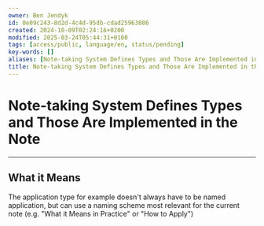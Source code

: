 ```yaml
---
owner: Ben Jendyk
id: 0e09c243-8d2d-4c4d-95db-cdad25963086
created: 2024-10-09T02:24:16+0200
modified: 2025-03-24T05:44:31+0100
tags: [access/public, language/en, status/pending]
key-words: []
aliases: [Note-taking System Defines Types and Those Are Implemented in the Note]
title: Note-taking System Defines Types and Those Are Implemented in the Note
---
```



# Note-taking System Defines Types and Those Are Implemented in the Note

--- 

## What it Means

The application type for example doesn't always have to be named application, but can use a naming scheme most relevant for the current note (e.g. "What it Means in Practice" or "How to Apply")
